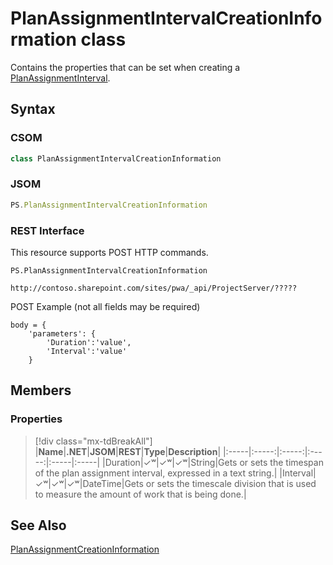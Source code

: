 [comment]: # (Name:PlanAssignmentIntervalCreationInformation)
[comment]: # (Name:Microsoft.ProjectServer.PlanAssignmentIntervalCreationInformation)
[comment]: # (Type:class)
[comment]: # (Status:Verified)

# <a name="name"></a>PlanAssignmentIntervalCreationInformation class

<a name="description"></a>Contains the properties that can be set when creating a [PlanAssignmentInterval](PlanAssignmentInterval.md).

## <a name="syntax"></a>Syntax

### CSOM

```cs
class PlanAssignmentIntervalCreationInformation 
```
### JSOM

```javascript
PS.PlanAssignmentIntervalCreationInformation
```
### REST Interface

This resource supports POST HTTP commands.

```
PS.PlanAssignmentIntervalCreationInformation

http://contoso.sharepoint.com/sites/pwa/_api/ProjectServer/?????
```
POST Example (not all fields may be required)
```
body = {
	'parameters': {
		'Duration':'value', 
		'Interval':'value'		
	}
```

## <a name="members"></a>Members

### <a name="properties"></a>Properties
> [!div class="mx-tdBreakAll"]
|**Name**|**.NET**|**JSOM**|**REST**|**Type**|**Description**|
|:-----|:-----:|:-----:|:-----:|:-----|:-----|
|<a name="Duration"></a>Duration|&#x2713;&#x02B7;|&#x2713;&#x02B7;|&#x2713;&#x02B7;|String|Gets or sets the timespan of the plan assignment interval, expressed in a text string.|
|<a name="Interval"></a>Interval|&#x2713;&#x02B7;|&#x2713;&#x02B7;|&#x2713;&#x02B7;|DateTime|Gets or sets the timescale division that is used to measure the amount of work that is being done.|

## <a name="seeAlso"></a>See Also

[PlanAssignmentCreationInformation](PlanAssignmentCreationInformation.md)
